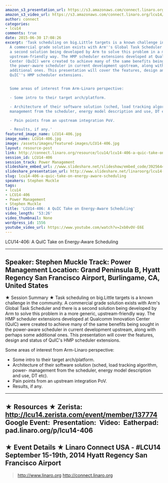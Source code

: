 ```yaml
---
amazon_s3_presentation_url: https://s3.amazonaws.com/connect.linaro.org/hkg15/Videos/09-18-Thursday/LCU14-406.pdf
amazon_s3_video_url: https://s3.amazonaws.com/connect.linaro.org/lcu14/videos/09-18-Thursday/LCU14-406-+A+QuIC+Take+on+Energy-Aware+Scheduling.mp4
author: connect
categories:
- lcu14
comments: true
date: 2015-06-30 17:08:26
excerpt: 'Task scheduling on big.Little targets is a known challenge in the community.
  A commercial grade solution exists with Arm''s Global Task Scheduler and there is
  a second solution being developed by Arm to solve this problem in a more generic,
  upstream-friendly way. The HMP scheduler extensions developed at Qualcomm Innovation
  Center (QuIC) were created to achieve many of the same benefits being sought in
  the power-aware scheduler in current development upstream, along with perhaps some
  additional ones. This presentation will cover the features, design and status of
  QuIC''s HMP scheduler extensions.


  Some areas of interest from Arm-Linaro perspective:

  - Some intro to their target arch/platform.

  - Architecture of their software solution (sched, load tracking algorithm, power-
  management from the scheduler, energy model description and use, DT etc).

  - Pain points from an upstream integration PoV.

  - Results, if any.'
featured_image_name: LCU14-406.jpg
image_name: LCU14-406.jpg
image: /assets/images/featured-images/LCU14-406.jpg
layout: resource-post
link: http://connect.linaro.org/resource/lcu14/lcu14-406-a-quic-take-on-energy-aware-scheduling/
session_id: LCU14-406
session_track: Power Management
slideshare_embed_url: //www.slideshare.net/slideshow/embed_code/39256443
slideshare_presentation_url: http://www.slideshare.net/linaroorg/lcu14-406-a-quick-take-on-energyaware-scheduling
slug: lcu14-406-a-quic-take-on-energy-aware-scheduling
speakers: Stephen Muckle
tags:
- lcu14
- LCU14-406
- Power Management
- Stephen Muckle
title: 'LCU14-406: A QuIC Take on Energy-Aware Scheduling'
video_length: '53:26'
video_thumbnail: None
wordpress_id: 1556
youtube_video_url: https://www.youtube.com/watch?v=2xb0vOV-E6E
---
```


LCU14-406: A QuIC Take on Energy-Aware Scheduling

---------------------------------------------------

Speaker: Stephen Muckle
Track: Power Management
Location: Grand Peninsula B, Hyatt Regency San Francisco Airport, Burlingame, CA, United States
---------------------------------------------------

★ Session Summary ★
Task scheduling on big.Little targets is a known challenge in the community. A commercial grade solution exists with Arm's Global Task Scheduler and there is a second solution being developed by Arm to solve this problem in a more generic, upstream-friendly way. The HMP scheduler extensions developed at Qualcomm Innovation Center (QuIC) were created to achieve many of the same benefits being sought in the power-aware scheduler in current development upstream, along with perhaps some additional ones. This presentation will cover the features, design and status of QuIC's HMP scheduler extensions.

Some areas of interest from Arm-Linaro perspective:
- Some intro to their target arch/platform.
- Architecture of their software solution (sched, load tracking algorithm, power- management from the scheduler, energy model description     and use, DT etc).
- Pain points from an upstream integration PoV.
- Results, if any.
---------------------------------------------------

★ Resources ★
Zerista: http://lcu14.zerista.com/event/member/137774
Google Event: 
Presentation: 
Video: 
Eatherpad: pad.linaro.org/p/lcu14-406
---------------------------------------------------

★ Event Details ★
Linaro Connect USA - #LCU14
September 15-19th, 2014
Hyatt Regency San Francisco Airport
---------------------------------------------------

> http://www.linaro.org
> http://connect.linaro.org
